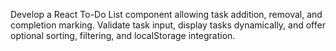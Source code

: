Develop a React To-Do List component allowing task addition, removal, and completion marking. Validate task input, display tasks dynamically, and offer optional sorting, filtering, and localStorage integration.
